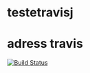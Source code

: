 # testetravisj
# adress travis 
[![Build Status](https://app.travis-ci.com/elntele/testetravisj.svg?branch=main)](https://app.travis-ci.com/elntele/testetravisj)